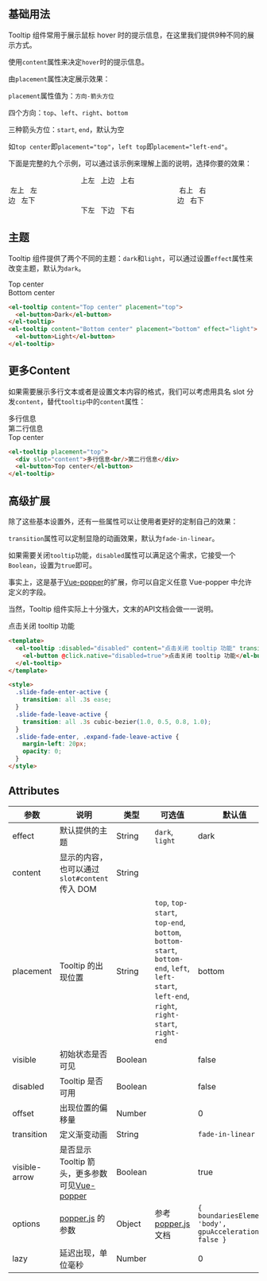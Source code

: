 <script>
  export default {
    data() {
      return {
        disabled: false
      };
    }
  };
</script>
## 基础用法

Tooltip 组件常用于展示鼠标 hover 时的提示信息，在这里我们提供9种不同的展示方式。

使用`content`属性来决定`hover`时的提示信息。

由`placement`属性决定展示效果：

`placement`属性值为：`方向-箭头方位`

四个方向：`top`、`left`、`right`、`bottom`

三种箭头方位：`start`, `end`，默认为空

如`top center`即`placement="top"`，`left top`即`placement="left-end"`。

下面是完整的九个示例，可以通过该示例来理解上面的说明，选择你要的效果：

<style>
  .box {
    width: 400px;

    .top {
      text-align: center;
    }

    .left {
      float: left;
      width: 60px;
    }

    .right {
      float: right;
      width: 60px;
    }

    .bottom {
      clear: both;
      text-align: center;
    }

    .item {
      margin: 4px;
    }
  }
</style>

<div class="box">
  <div class="top">
    <el-tooltip class="item" effect="dark" content="Top Left 提示文字" placement="top-end">
      <el-button>上左</el-button>
    </el-tooltip>
    <el-tooltip class="item" effect="dark" content="Top Center 提示文字" placement="top">
      <el-button>上边</el-button>
    </el-tooltip>
    <el-tooltip class="item" effect="dark" content="Top Right 提示文字" placement="top-start">
      <el-button>上右</el-button>
    </el-tooltip>
  </div>
  <div class="left">
    <el-tooltip class="item" effect="dark" content="Left Top 提示文字" placement="left-end">
      <el-button>左上</el-button>
    </el-tooltip>
    <el-tooltip class="item" effect="dark" content="Left Center 提示文字" placement="left">
      <el-button>左边</el-button>
    </el-tooltip>
    <el-tooltip class="item" effect="dark" content="Left Bottom 提示文字" placement="left-start">
      <el-button>左下</el-button>
    </el-tooltip>
  </div>

  <div class="right">
    <el-tooltip class="item" effect="dark" content="Right Top 提示文字" placement="right-end">
      <el-button>右上</el-button>
    </el-tooltip>
    <el-tooltip class="item" effect="dark" content="Right Center 提示文字" placement="right">
      <el-button>右边</el-button>
    </el-tooltip>
    <el-tooltip class="item" effect="dark" content="Right Bottom 提示文字" placement="right-start">
      <el-button>右下</el-button>
    </el-tooltip>
  </div>
  <div class="bottom">
    <el-tooltip class="item" effect="dark" content="Bottom Left 提示文字" placement="bottom-end">
      <el-button>下左</el-button>
    </el-tooltip>
    <el-tooltip class="item" effect="dark" content="Bottom Center 提示文字" placement="bottom">
      <el-button>下边</el-button>
    </el-tooltip>
    <el-tooltip class="item" effect="dark" content="Bottom Right 提示文字" placement="bottom-start">
      <el-button>下右</el-button>
    </el-tooltip>
  </div>
</div>

## 主题

Tooltip 组件提供了两个不同的主题：`dark`和`light`，可以通过设置`effect`属性来改变主题，默认为`dark`。

<div>
  <el-tooltip content="Top center" placement="top">
    <el-button>Top center</el-button>
  </el-tooltip>
</div>


<div>
  <el-tooltip content="Bottom center" placement="bottom" effect="light">
    <el-button>Bottom center</el-button>
  </el-tooltip>
</div>

```html
<el-tooltip content="Top center" placement="top">
  <el-button>Dark</el-button>
</el-tooltip>
<el-tooltip content="Bottom center" placement="bottom" effect="light">
  <el-button>Light</el-button>
</el-tooltip>
```

## 更多Content

如果需要展示多行文本或者是设置文本内容的格式，我们可以考虑用具名 slot 分发`content`，替代`tooltip`中的`content`属性：

<div>
  <el-tooltip placement="top">
    <div slot="content">多行信息<br/>第二行信息</div>
    <el-button>Top center</el-button>
  </el-tooltip>
</div>

```html
<el-tooltip placement="top">
  <div slot="content">多行信息<br/>第二行信息</div>
  <el-button>Top center</el-button>
</el-tooltip>
```

## 高级扩展

除了这些基本设置外，还有一些属性可以让使用者更好的定制自己的效果：

`transition`属性可以定制显隐的动画效果，默认为`fade-in-linear`。

如果需要关闭`tooltip`功能，`disabled`属性可以满足这个需求，它接受一个`Boolean`，设置为`true`即可。

事实上，这是基于[Vue-popper](https://github.com/element-component/vue-popper)的扩展，你可以自定义任意 Vue-popper 中允许定义的字段。

当然，Tooltip 组件实际上十分强大，文末的API文档会做一一说明。

<style>
  .slide-fade-enter-active {
    transition: all .3s ease;
  }
  .slide-fade-leave-active {
    transition: all .3s cubic-bezier(1.0, 0.5, 0.8, 1.0);
  }
  .slide-fade-enter, .expand-fade-leave-active {
    margin-left: 20px;
    opacity: 0;
  }
</style>

<div>
  <el-tooltip :disabled="disabled" content="点击关闭 tooltip 功能" transition="slide-fade" placement="bottom" effect="light">
    <el-button @click.native="disabled=true">点击关闭 tooltip 功能</el-button>
  </el-tooltip>
</div>

```html
<template>
  <el-tooltip :disabled="disabled" content="点击关闭 tooltip 功能" transition="slide-fade" placement="bottom" effect="light">
    <el-button @click.native="disabled=true">点击关闭 tooltip 功能</el-button>
  </el-tooltip>
</template>

<style>
  .slide-fade-enter-active {
    transition: all .3s ease;
  }
  .slide-fade-leave-active {
    transition: all .3s cubic-bezier(1.0, 0.5, 0.8, 1.0);
  }
  .slide-fade-enter, .expand-fade-leave-active {
    margin-left: 20px;
    opacity: 0;
  }
</style>
```

## Attributes
| 参数               | 说明                                                     | 类型              | 可选值      | 默认值 |
|--------------------|----------------------------------------------------------|-------------------|-------------|--------|
|  effect        |  默认提供的主题  | String            | `dark`, `light`  | dark  |
|  content        |  显示的内容，也可以通过 `slot#content` 传入 DOM  | String            |  |  |
|  placement        |  Tooltip 的出现位置  | String           |  `top`, `top-start`, `top-end`, `bottom`, `bottom-start`, `bottom-end`, `left`, `left-start`, `left-end`, `right`, `right-start`, `right-end` |  bottom |
|  visible        |  初始状态是否可见  | Boolean           |  |  false |
|  disabled       |  Tooltip 是否可用  | Boolean           |  |  false |
|  offset        |  出现位置的偏移量  | Number           |  |  0 |
|  transition     |  定义渐变动画      | String             |  | `fade-in-linear` |
|  visible-arrow   |  是否显示 Tooltip 箭头，更多参数可见[Vue-popper](https://github.com/element-component/vue-popper) | Boolean |  | true |
|  options        | [popper.js](https://popper.js.org/documentation.html) 的参数 | Object            | 参考 [popper.js](https://popper.js.org/documentation.html) 文档 | `{ boundariesElement: 'body', gpuAcceleration: false }` |
| lazy | 延迟出现，单位毫秒 | Number | | 0 |

